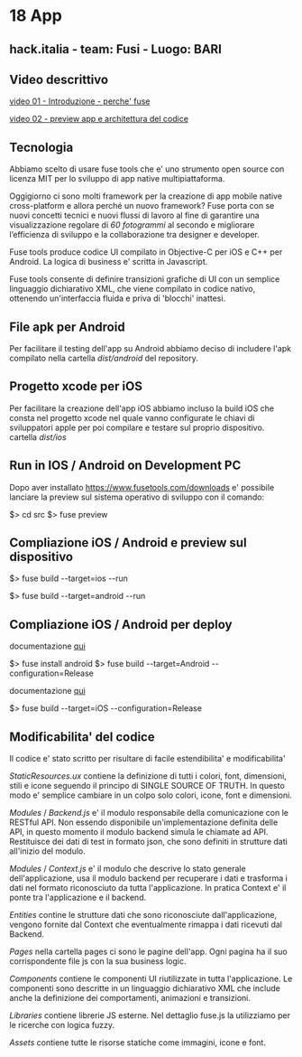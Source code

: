 # 18 App

##  hack.italia - team: Fusi - Luogo: BARI

## Video descrittivo

[video 01 - Introduzione - perche' fuse](https://youtu.be/wQCZudhLNZM)

[video 02 - preview app e architettura del codice](https://youtu.be/HuwkO5OEEX8)


## Tecnologia

Abbiamo scelto di usare fuse tools che e' uno strumento open source con licenza MIT per lo sviluppo di app native multipiattaforma.

Oggigiorno ci sono molti framework per la creazione di app mobile native cross-platform e allora perché un nuovo framework? Fuse porta con se nuovi concetti tecnici e nuovi flussi di lavoro al fine di garantire una visualizzazione regolare di *60* *fotogrammi* al secondo e migliorare l’efficienza di sviluppo e la collaborazione tra designer e developer. 

Fuse tools produce codice UI compilato in Objective-C per iOS e C++ per Android.
La logica di business e' scritta in Javascript.

Fuse tools consente di definire transizioni grafiche di UI con un semplice linguaggio dichiarativo XML, che viene compilato in codice nativo, ottenendo un'interfaccia fluida e priva di 'blocchi' inattesi.

## File apk per Android

Per facilitare il testing dell'app su Android abbiamo deciso di includere l'apk compilato nella cartella _dist/android_ del repository.

## Progetto xcode per iOS

Per facilitare la creazione dell'app iOS abbiamo incluso la build iOS che consta nel progetto xcode nel quale vanno configurate le chiavi di sviluppatori apple per poi compilare e testare sul proprio dispositivo. cartella _dist/ios_

## Run in IOS / Android on Development PC

Dopo aver installato https://www.fusetools.com/downloads e' possibile lanciare la preview sul sistema operativo di sviluppo con il comando:

$> cd src
$> fuse preview

## Compliazione iOS / Android e preview sul dispositivo

$> fuse build --target=ios --run

$> fuse build --target=android --run

## Compliazione iOS / Android per deploy

documentazione [qui](https://www.fusetools.com/docs/basics/preview-and-export#android)

$> fuse install android
$> fuse build --target=Android --configuration=Release

documentazione [qui](https://www.fusetools.com/docs/basics/preview-and-export#ios)

$> fuse build --target=iOS --configuration=Release

## Modificabilita' del codice

Il codice e' stato scritto per risultare di facile estendibilita' e modificabilita'

_StaticResources.ux_ contiene la definizione di tutti i colori, font, dimensioni, stili e icone seguendo il principo di SINGLE SOURCE OF TRUTH. In questo modo e' semplice cambiare in un colpo solo colori, icone, font e dimensioni.

_Modules_ / _Backend.js_ e' il modulo responsabile della comunicazione con le RESTful API. Non essendo disponibile un'implementazione definita delle API, in questo momento il modulo backend simula le chiamate ad API. Restituisce dei dati di test in formato json, che sono definiti in strutture dati all'inizio del modulo.

_Modules_ / _Context.js_ e' il modulo che descrive lo stato generale dell'applicazione, usa il modulo backend per recuperare i dati e trasforma i dati nel formato riconosciuto da tutta l'applicazione. In pratica Context e' il ponte tra l'applicazione e il backend.

_Entities_ contine le strutture dati che sono riconosciute dall'applicazione, vengono fornite dal Context che eventualmente rimappa i dati ricevuti dal Backend.

_Pages_ nella cartella pages ci sono le pagine dell'app. Ogni pagina ha il suo corrispondente file js con la sua business logic.

_Components_ contiene le componenti UI riutilizzate in tutta l'applicazione. Le componenti sono descritte in un linguaggio dichiarativo XML che include anche la definizione dei comportamenti, animazioni e transizioni.

_Libraries_ contiene librerie JS esterne. Nel dettaglio fuse.js la utilizziamo per le ricerche con logica fuzzy.

_Assets_ contiene tutte le risorse statiche come immagini, icone e font.

